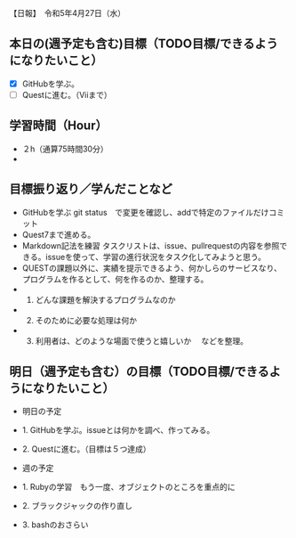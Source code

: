 【日報】　令和5年4月27日（水）
## 本日の(週予定も含む)目標（TODO目標/できるようになりたいこと）
 - [x] GitHubを学ぶ。
 - [ ] Questに進む。（Viiまで）

## 学習時間（Hour）
- ２h（通算75時間30分）
- 
## 目標振り返り／学んだことなど
- GitHubを学ぶ git status　で変更を確認し、addで特定のファイルだけコミット 
- Quest7まで進める。
- Markdown記法を練習 タスクリストは、issue、pullrequestの内容を参照できる。issueを使って、学習の進行状況をタスク化してみようと思う。
- QUESTの課題以外に、実績を提示できるよう、何かしらのサービスなり、プログラムを作るとして、何を作るのか、整理する。
 - 1) どんな課題を解決するプログラムなのか　
 - 2) そのために必要な処理は何か
 - 3) 利用者は、どのような場面で使うと嬉しいか
 　などを整理。

## 明日（週予定も含む）の目標（TODO目標/できるようになりたいこと）
- 明日の予定
 - 1\. GitHubを学ぶ。issueとは何かを調べ、作ってみる。
 - 2\. Questに進む。（目標は５つ達成）

- 週の予定
 - 1\. Rubyの学習　もう一度、オブジェクトのところを重点的に
 - 2\. ブラックジャックの作り直し
 - 3\. bashのおさらい

